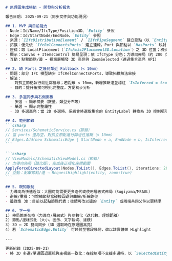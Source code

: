 ````markdown
# 原理圖生成模組 - 開發與分析報告

報告日期: 2025-09-21（同步文件與功能現況）

## 1. MVP 與目前能力
- Node：Id/Name/IfcType/Position3D、`Entity` 參照
- Edge：Id/StartNode/EndNode、`Entity` 參照
- 來源：`IIfcDistributionElement` / `IIfcPipeSegment` 建立節點（以 `EntityLabel` 去重）
- 拓撲：優先依 `IfcRelConnectsPorts` 建立連線，Port 與節點以 `HasPorts` 映射
- 座標：取 LocalPlacement（`IfcAxis2Placement3D.Location`）之 3D 位置；初步投影至 2D
- 顯示：Canvas + ItemsControl 簡易呈現；依 IfcType 分色；力導向佈局（約 200 次迭代）
- 互動：點擊節點/邊 → 視窗層觸發 3D 高亮與 ZoomSelected（透過集合高亮 API）

## 2. 缺 Ports 之幾何鄰近 Fallback（< 10mm）
- 問題：部分 IFC 模型缺少 IfcRelConnectsPorts，導致拓撲無法串接
- 解法：
  - 對孤立節點執行最近鄰搜尋；若距離 < 10mm，新增推斷邊並標註 `IsInferred = true`
  - 目的：提升拓撲可視化完整度，方便初步分析

## 3. 多選同步與右側面板
  - 多選 → 顯示摘要（數量、類型分布等）
  - 單選 → 顯示完整屬性
  - 3D 多選高亮：當 2D 多選時，系統會將選取集合的 EntityLabel 轉換為 3D 控制項所需集合（`List<int>` 或 `List<IPersistEntity>`），並進行輕量更新以即時呈現。若 3D 控制項的 `Selection` 為非集合的 `EntitySelection`，則以其內部 API 設定；若控制版本不支援多選，退回 `SelectedEntity` 確保至少單選可見。

## 4. 範例節錄
```csharp
// Services/SchematicService.cs（節錄）
// 當 ports 邊為空，對孤立節點進行鄰近性推斷（< 10mm）
// Edges.Add(new SchematicEdge { StartNode = a, EndNode = b, IsInferred = true });
```

```csharp
// ViewModels/SchematicViewModel.cs（節錄）
// 力導向佈局（簡化版），完成後正規化座標範圍
ApplyForceDirectedLayout(Nodes.ToList(), Edges.ToList(), iterations: 200);
// 互動：點擊節點/邊 → RequestHighlight(entity, zoom:true)
```

## 5. 既知限制
- 力導向為快速近似：大圖可能需要更多迭代或使用層級式佈局（Sugiyama/MSAGL）
- 避線/重疊：可增補節點盒碰撞回退與曲線/折線路徑
- 邊對應 3D：目前以起點節點代表；後續可改以邊的 `Entity` 或兩端共同父件以更精準

## 6. 下一步
1) 佈局策略切換（力導向/層級式）與參數化（迭代數、理想距離）
2) 節點/邊樣式化（大小、圖示、文字裁切、濾鏡）
3) 3D ↔ 2D 雙向同步（3D 選取時在原理圖高亮）
4) 若 `SchematicEdge.Entity` 可映射至管段幾何，改以該實體做 Highlight
 
---

更新紀錄（2025-09-21）
- 將 3D 多選/單選回退邏輯與主視窗一致化：在控制項不支援多選時，以 `SelectedEntity` 確保單選可視，避免 2D→3D 同步後無高亮的斷鏈情況。
````
